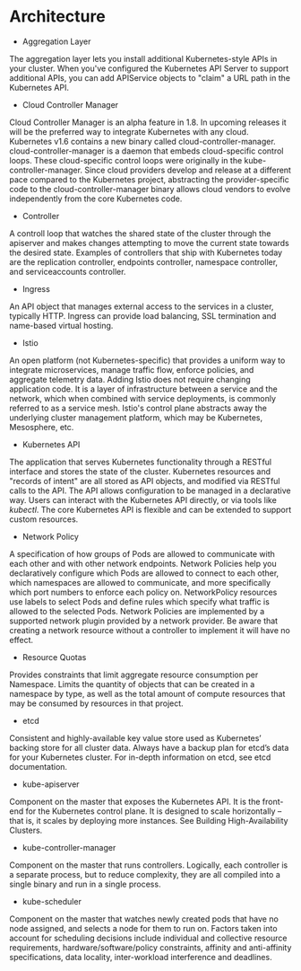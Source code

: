 # Architecture

- Aggregation Layer

The aggregation layer lets you install additional Kubernetes-style APIs in your
cluster. When you've configured the Kubernetes API Server to support additional
APIs, you can add APIService objects to "claim" a URL path in the Kubernetes
API.

- Cloud Controller Manager

Cloud Controller Manager is an alpha feature in 1.8. In upcoming releases it
will be the preferred way to integrate Kubernetes with any cloud. Kubernetes
v1.6 contains a new binary called cloud-controller-manager.
cloud-controller-manager is a daemon that embeds cloud-specific control loops.
These cloud-specific control loops were originally in the
kube-controller-manager. Since cloud providers develop and release at a
different pace compared to the Kubernetes project, abstracting the
provider-specific code to the cloud-controller-manager binary allows cloud
vendors to evolve independently from the core Kubernetes code.

- Controller

A controll loop that watches the shared state of the cluster through the
apiserver and makes changes attempting to move the current state towards the
desired state. Examples of controllers that ship with Kubernetes today are the
replication controller, endpoints controller, namespace controller, and
serviceaccounts controller.

- Ingress

An API object that manages external access to the services in a cluster,
typically HTTP. Ingress can provide load balancing, SSL termination and
name-based virtual hosting.

- Istio

An open platform (not Kubernetes-specific) that provides a uniform way to
integrate microservices, manage traffic flow, enforce policies, and aggregate
telemetry data. Adding Istio does not require changing application code. It is a
layer of infrastructure between a service and the network, which when combined
with service deployments, is commonly referred to as a service mesh. Istio's
control plane abstracts away the underlying cluster management platform, which
may be Kubernetes, Mesosphere, etc.

- Kubernetes API

The application that serves Kubernetes functionality through a RESTful interface
and stores the state of the cluster. Kubernetes resources and "records of
intent" are all stored as API objects, and modified via RESTful calls to the
API. The API allows configuration to be managed in a declarative way. Users can
interact with the Kubernetes API directly, or via tools like *kubectl*. The core
Kubernetes API is flexible and can be extended to support custom resources.

- Network Policy

A specification of how groups of Pods are allowed to communicate with each other
and with other network endpoints. Network Policies help you declaratively
configure which Pods are allowed to connect to each other, which namespaces are
allowed to communicate, and more specifically which port numbers to enforce each
policy on. NetworkPolicy resources use labels to select Pods and define rules
which specify what traffic is allowed to the selected Pods. Network Policies are
implemented by a supported network plugin provided by a network provider. Be
aware that creating a network resource without a controller to implement it will
have no effect.

- Resource Quotas

Provides constraints that limit aggregate resource consumption per Namespace.
Limits the quantity of objects that can be created in a namespace by type, as
well as the total amount of compute resources that may be consumed by resources
in that project.

- etcd

Consistent and highly-available key value store used as Kubernetes’ backing
store for all cluster data. Always have a backup plan for etcd’s data for your
Kubernetes cluster. For in-depth information on etcd, see etcd documentation.

- kube-apiserver

Component on the master that exposes the Kubernetes API. It is the front-end for
the Kubernetes control plane. It is designed to scale horizontally – that is, it
scales by deploying more instances. See Building High-Availability Clusters.

- kube-controller-manager

Component on the master that runs controllers. Logically, each controller is a
separate process, but to reduce complexity, they are all compiled into a single
binary and run in a single process.

- kube-scheduler

Component on the master that watches newly created pods that have no node
assigned, and selects a node for them to run on. Factors taken into account for
scheduling decisions include individual and collective resource requirements,
hardware/software/policy constraints, affinity and anti-affinity specifications,
data locality, inter-workload interference and deadlines.
